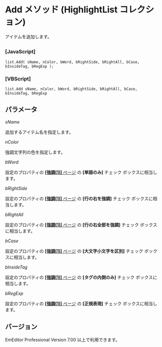 # Add メソッド (HighlightList コレクション)

アイテムを追加します。

## 

### \[JavaScript\]

```
list.Add( sName, nColor, bWord, bRightSide, bRightAll, bCase, bInsideTag, bRegExp );
```

### \[VBScript\]

```
list.Add sName, nColor, bWord, bRightSide, bRightAll, bCase, bInsideTag, bRegExp
```

## パラメータ

_sName_

追加するアイテム名を指定します。

_nColor_

強調文字列の色を指定します。

_bWord_

設定のプロパティの [**\[強調(1)\]** ページ](../../dlg/properties/highlight1/index) の **\[単語のみ\]** チェック ボックスに相当します。

_bRightSide_

設定のプロパティの [**\[強調(1)\]** ページ](../../dlg/properties/highlight1/index) の **\[行の右を強調\]** チェック ボックスに相当します。

_bRightAll_

設定のプロパティの [**\[強調(1)\]** ページ](../../dlg/properties/highlight1/index) の **\[行の右全部を強調\]** チェック ボックスに相当します。

_bCase_

設定のプロパティの [**\[強調(1)\]** ページ](../../dlg/properties/highlight1/index) の **\[大文字小文字を区別\]** チェック ボックスに相当します。

_bInsideTag_

設定のプロパティの [**\[強調(1)\]** ページ](../../dlg/properties/highlight1/index) の
**\[タグの内側のみ\]** チェック ボックスに相当します。

_bRegExp_

設定のプロパティの [**\[強調(1)\]** ページ](../../dlg/properties/highlight1/index) の
**\[正規表現\]** チェック ボックスに相当します。

## バージョン

EmEditor Professional Version 7.00 以上で利用できます。
